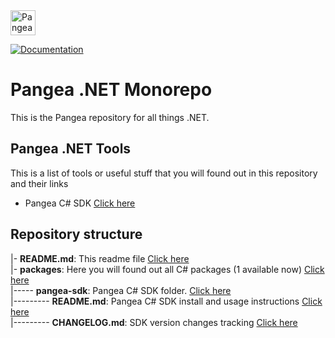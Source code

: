 <a href="https://pangea.cloud?utm_source=github&utm_medium=dotnet-sdk" target="_blank" rel="noopener noreferrer">
  <img src="https://pangea-marketing.s3.us-west-2.amazonaws.com/pangea-color.svg" alt="Pangea Logo" height="40" />
</a>

<br />

[![Documentation](https://img.shields.io/badge/documentation-pangea-blue?style=for-the-badge&labelColor=551B76)](https://pangea.cloud/docs/sdk/csharp/)

# Pangea .NET Monorepo

This is the Pangea repository for all things .NET.

## Pangea .NET Tools

This is a list of tools or useful stuff that you will found out in this repository and their links

- Pangea C# SDK [Click here](/packages/pangea-sdk)


## Repository structure

|- **README.md**: This readme file [Click here](/README.md)  
|- **packages**: Here you will found out all C# packages (1 available now) [Click here](/packages)  
|----- **pangea-sdk**: Pangea C# SDK folder. [Click here](/packages/pangea-sdk)  
|--------- **README.md**: Pangea C# SDK install and usage instructions [Click here](/packages/pangea-sdk/README.md)  
|--------- **CHANGELOG.md**: SDK version changes tracking [Click here](/packages/pangea-sdk/CHANGELOG.md)  
